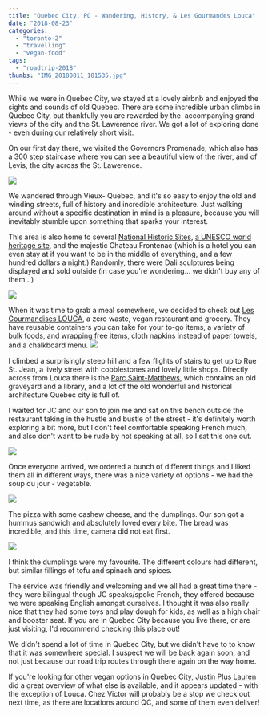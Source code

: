 ```yaml
---
title: "Quebec City, PQ - Wandering, History, & Les Gourmandes Louca"
date: "2018-08-23"
categories: 
  - "toronto-2"
  - "travelling"
  - "vegan-food"
tags: 
  - "roadtrip-2018"
thumbs: "IMG_20180811_181535.jpg"
---
```


While we were in Quebec City, we stayed at a lovely airbnb and enjoyed the sights and sounds of old Quebec. There are some incredible urban climbs in Quebec City, but thankfully you are rewarded by the  accompanying grand views of the city and the St. Lawerence river. We got a lot of exploring done - even during our relatively short visit.

On our first day there, we visited the Governors Promenade, which also has a 300 step staircase where you can see a beautiful view of the river, and of Levis, the city across the St. Lawerence.

![](images/IMG_20180812_094326-1024x576.jpg)

We wandered through Vieux- Quebec, and it's so easy to enjoy the old and winding streets, full of history and incredible architecture. Just walking around without a specific destination in mind is a pleasure, because you will inevitably stumble upon something that sparks your interest.

This area is also home to several [National Historic Sites](https://www.pc.gc.ca/en/culture/spm-whs/sites-canada/sec02i), [a UNESCO world heritage site](http://whc.unesco.org/en/list/300), and the majestic Chateau Frontenac (which is a hotel you can even stay at if you want to be in the middle of everything, and a few hundred dollars a night.) Randomly, there were Dali sculptures being displayed and sold outside (in case you're wondering... we didn't buy any of them...)

![](images/chateau-frontenac-1024x576.jpg)

When it was time to grab a meal somewhere, we decided to check out [Les Gourmandises LOUCA](https://www.facebook.com/lesgourmandiseslouca/), a zero waste, vegan restaurant and grocery. They have reusable containers you can take for your to-go items, a variety of bulk foods, and wrapping free items, cloth napkins instead of paper towels, and a chalkboard menu. [![](images/louca-169x300.jpg)](http://meshell.ca/blog/?attachment_id=5827)

I climbed a surprisingly steep hill and a few flights of stairs to get up to Rue St. Jean, a lively street with cobblestones and lovely little shops. Directly across from Louca there is the [Parc Saint-Matthews](https://www.ville.quebec.qc.ca/en/citoyens/patrimoine/quartiers/saint_jean_baptiste/interet/eglise_cimetiere_saint_matthew.aspx), which contains an old graveyard and a library, and a lot of the old wonderful and historical architecture Quebec city is full of.

I waited for JC and our son to join me and sat on this bench outside the restaurant taking in the hustle and bustle of the street - it's definitely worth exploring a bit more, but I don't feel comfortable speaking French much, and also don't want to be rude by not speaking at all, so I sat this one out.

![](images/IMG_20180811_181332-1024x576.jpg)

Once everyone arrived, we ordered a bunch of different things and I liked them all in different ways, there was a nice variety of options - we had the soup du jour - vegetable.

![](images/IMG_20180811_181325-1024x576.jpg)

The pizza with some cashew cheese, and the dumplings. Our son got a hummus sandwich and absolutely loved every bite. The bread was incredible, and this time, camera did not eat first.

![](images/IMG_20180811_181535-1024x576.jpg)

I think the dumplings were my favourite. The different colours had different, but similar fillings of tofu and spinach and spices.

The service was friendly and welcoming and we all had a great time there - they were bilingual though JC speaks/spoke French, they offered because we were speaking English amongst ourselves. I thought it was also really nice that they had some toys and play dough for kids, as well as a high chair and booster seat. If you are in Quebec City because you live there, or are just visiting, I'd recommend checking this place out!

We didn't spend a lot of time in Quebec City, but we didn't have to to know that it was somewhere special. I suspect we will be back again soon, and not just because our road trip routes through there again on the way home.

If you're looking for other vegan options in Quebec City, [Justin Plus Lauren](https://justinpluslauren.com/vegan-guide-to-quebec-city/) did a great overview of what else is available, and it appears updated - with the exception of Louca. Chez Victor will probably be a stop we check out next time, as there are locations around QC, and some of them even deliver!
